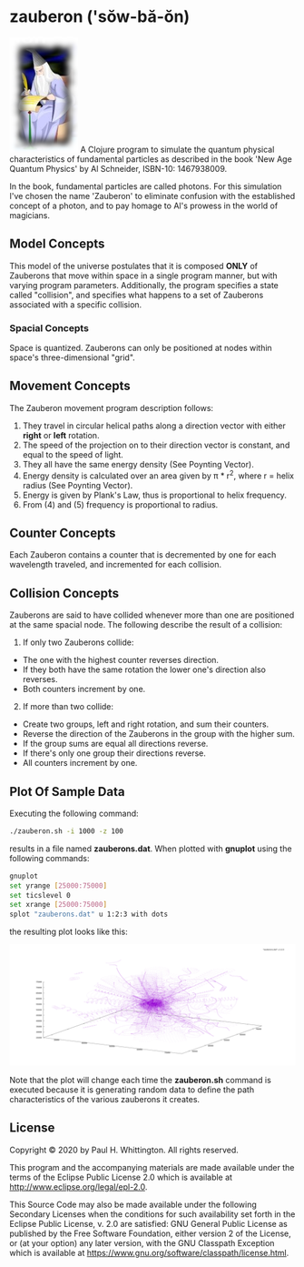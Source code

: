 # zauberon ('sŏw-bă-ŏn) 
![Zauberon](zauberon.png) A Clojure program to simulate the quantum physical characteristics of fundamental particles as 
described in the book 'New Age Quantum Physics' by Al Schneider, ISBN-10: 1467938009.  

In the book, fundamental particles are called photons.  For this simulation I've chosen the name 'Zauberon' to eliminate 
confusion with the established concept of a photon, and to pay homage to Al's prowess in the world of magicians.

## Model Concepts
This model of the universe postulates that it is composed **ONLY** of Zauberons that move within space in a single 
program manner, but with varying program parameters. Additionally, the program specifies a state called "collision", and 
specifies what happens to a set of Zauberons associated with a specific collision.

### Spacial Concepts
Space is quantized.  Zauberons can only be positioned at nodes within space's three-dimensional "grid".

## Movement Concepts
The Zauberon movement program description follows:
1. They travel in circular helical paths along a direction vector with either **right** or **left** rotation.
2. The speed of the projection on to their direction vector is constant, and equal to the speed of light.
3. They all have the same energy density (See Poynting Vector).
4. Energy density is calculated over an area given by π * r<sup>2</sup>, where r = helix radius (See Poynting Vector).
5. Energy is given by Plank's Law, thus is proportional to helix frequency.
6. From (4) and (5) frequency is proportional to radius.
 
## Counter Concepts
Each Zauberon contains a counter that is decremented by one for each wavelength traveled, and incremented for each 
collision. 
 
## Collision Concepts
Zauberons are said to have collided whenever more than one are positioned at the same spacial node.  The following
describe the result of a collision:
1. If only two Zauberons collide:
  * The one with the highest counter reverses direction.
  * If they both have the same rotation the lower one's direction also reverses.
  * Both counters increment by one.
2. If more than two collide:
  * Create two groups, left and right rotation, and sum their counters.
  * Reverse the direction of the Zauberons in the group with the higher sum.
  * If the group sums are equal all directions reverse.
  * If there's only one group their directions reverse.
  * All counters increment by one.

## Plot Of Sample Data
Executing the following command:
```bash
./zauberon.sh -i 1000 -z 100
```
results in a file named **zauberons.dat**.  When plotted with **gnuplot** using the following commands:
```bash
gnuplot
set yrange [25000:75000]
set ticslevel 0 
set xrange [25000:75000]
splot "zauberons.dat" u 1:2:3 with dots
```
the resulting plot looks like this:

![Plot Of zauberons.dat](zauberons.png)

Note that the plot will change each time the **zauberon.sh** command is executed because it is generating random data
to define the path characteristics of the various zauberons it creates.

## License

Copyright © 2020 by Paul H. Whittington.  All rights reserved.

This program and the accompanying materials are made available under the
terms of the Eclipse Public License 2.0 which is available at
http://www.eclipse.org/legal/epl-2.0.

This Source Code may also be made available under the following Secondary
Licenses when the conditions for such availability set forth in the Eclipse
Public License, v. 2.0 are satisfied: GNU General Public License as published by
the Free Software Foundation, either version 2 of the License, or (at your
option) any later version, with the GNU Classpath Exception which is available
at https://www.gnu.org/software/classpath/license.html.
